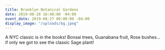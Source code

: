 ```yaml
---
title: Brooklyn Botanical Gardens
date: 2019-08-28 16:40:00 -04:00
event_date: 2019-08-27 00:00:00 -04:00
display_image: "/uploads/bg.jpeg"
---
```


A NYC classic is in the books! Bonsai trees, Guanabana fruit, Rose bushes... if only we got to see the classic Sage plant! 